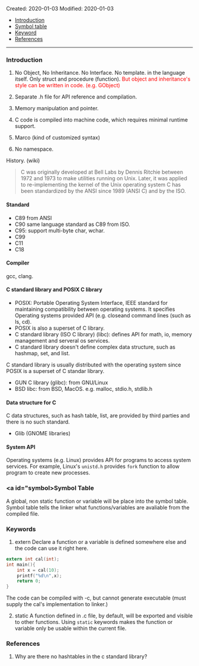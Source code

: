 Created: 2020-01-03
Modified: 2020-01-03

* [Introduction](#intro)
* [Symbol table](#symbol)
* [Keyword](#keyword)
* [References](#reference)
***
### <a id="intro">Introduction</a>
1. No Object, No Inheritance. No Interface. No template. in the language itself. Only struct and procedure (function). 
<span style="color:red">But object and inheritance's style can be written in code. (e.g. GObject)</span>

2. Separate .h file for API reference and compilation.
3. Memory manipulation and pointer.
4. C code is compiled into machine code, which requires minimal runtime support. 
5. Marco (kind of customized syntax)
6. No namespace.

History. (wiki)
> C was originally developed at Bell Labs by Dennis Ritchie between 1972 and 1973 to make utilities running on Unix. 
> Later, it was applied to re-implementing the kernel of the Unix operating system
> C has been standardized by the ANSI since 1989 (ANSI C) and by the ISO.

#### Standard
* C89 from ANSI
* C90 same language standard as C89 from ISO.
* C95: support multi-byte char, wchar.
* C99
* C11
* C18

#### Compiler
gcc, clang.

#### C standard library and POSIX C library
* POSIX:  Portable Operating System Interface, IEEE standard for maintaining compatibility between operating systems. It specifies Operating systems provided API (e.g. closeand command lines (such as ls, cd).
* POSIX is also a superset of C library.
* C standard library (ISO C library) (libc): defines API for math, io, memory management and serveral os services.
* C standard library doesn't define complex data structure, such as hashmap, set, and list.

C standard library is usually distributed with the operating system since POSIX is a superset of C standar library.
* GUN C library (glibc): from GNU/Linux
* BSD libc: from BSD, MacOS.
e.g. malloc, stdio.h, stdlib.h

#### Data structure for C
C data structures, such as hash table, list, are provided by third parties and there is no such standard.

* Glib (GNOME libraries)

#### System API
Operating systems (e.g. Linux) provides API for programs to access system services. For example,
Linux's `unistd.h` provides `fork` function to allow program to create new processes.

### <a id="symbol>Symbol Table</a>
A global, non static function or variable will be place into the symbol table. Symbol table tells the linker what functions/variables are avaliable from the compiled file. 

### <a id="keyword">Keywords</a>
1. extern
Declare a function or a variable is defined somewhere else and the code can use it right here.
```C
extern int cal(int);
int main(){
    int x = cal(10);
    printf("%d\n",x);
    return 0;
}
```
The code can be compiled with -c, but cannot generate executable (must supply the cal's implementation to linker.)

2. static 
A function defined in .c file, by default, will be exported and visible to other functions. Using `static` keywords makes the function or variable only be usable within the current file.

### <a id="reference">References</a>
1. <a id="https://stackoverflow.com/questions/6118539/why-are-there-no-hashtables-in-the-c-standard-library" target="_blank">Why are there no hashtables in the c standard library?</a>
